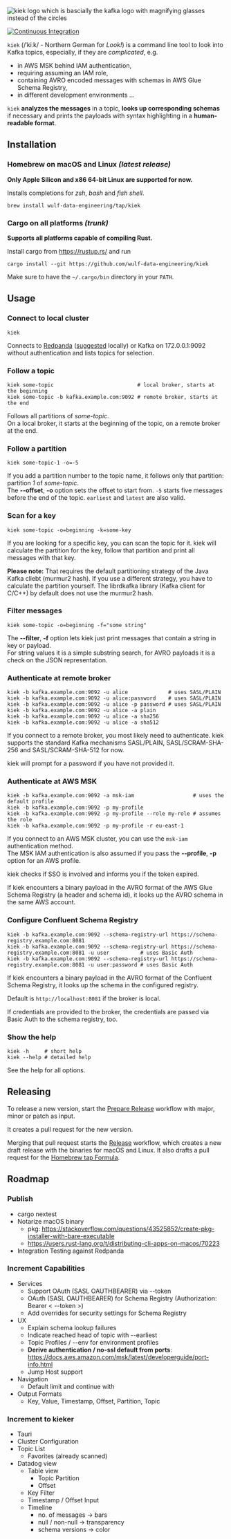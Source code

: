 ![kiek logo which is bascially the kafka logo with magnifying glasses instead of the circles](kiek.svg)

[![Continuous Integration](https://github.com/wulf-data-engineering/kiek/actions/workflows/main.yml/badge.svg)](https://github.com/wulf-data-engineering/kiek/actions/workflows/main.yml)

`kiek` (/ˈkiːk/ - Northern German for _Look!_) is a command line tool to look into Kafka topics, especially, if they are
_complicated_, e.g.

* in AWS MSK behind IAM authentication,
* requiring assuming an IAM role,
* containing AVRO encoded messages with schemas in AWS Glue Schema Registry,
* in different development environments ...

`kiek` **analyzes the messages** in a topic, **looks up corresponding schemas** if necessary and prints the payloads
with syntax highlighting in a **human-readable format**.

## Installation

### Homebrew on macOS and Linux *(latest release)*

**Only Apple Silicon and x86 64-bit Linux are supported for now.**

Installs completions for _zsh_, _bash_ and _fish shell_.

```shell
brew install wulf-data-engineering/tap/kiek
```

### Cargo on all platforms *(trunk)*

**Supports all platforms capable of compiling Rust.**

Install cargo from https://rustup.rs/ and run

```shell
cargo install --git https://github.com/wulf-data-engineering/kiek
```

Make sure to have the `~/.cargo/bin` directory in your `PATH`.

## Usage

### Connect to local cluster

```shell
kiek
```

Connects to [Redpanda](https://www.redpanda.com) ([suggested](docker-compose.yml) locally) or Kafka on 172.0.0.1:9092
without authentication and lists topics for selection.

### Follow a topic

```shell
kiek some-topic                           # local broker, starts at the beginning
kiek some-topic -b kafka.example.com:9092 # remote broker, starts at the end
```

Follows all partitions of _some-topic_.  
On a local broker, it starts at the beginning of the topic, on a remote broker at the end.

### Follow a partition

```shell
kiek some-topic-1 -o=-5
```

If you add a partition number to the topic name, it follows only that partition: partition _1_ of _some-topic_.  
The **--offset**, **-o** option sets the offset to start from.
`-5` starts five messages before the end of the topic. `earliest` and `latest` are also valid.

### Scan for a key

```shell
kiek some-topic -o=beginning -k=some-key
```

If you are looking for a specific key, you can scan the topic for it.
kiek will calculate the partition for the key, follow that partition and print all messages with that key.

**Please note:** That requires the default partitioning strategy of the Java Kafka cliebt (murmur2 hash). If you use a
different strategy, you have to calculate the partition yourself. The librdkafka library (Kafka client for C/C++) by
default does not use the murmur2 hash.

### Filter messages

```shell
kiek some-topic -o=beginning -f="some string"
```
The **--filter**, **-f** option lets kiek just print messages that contain a string in key or payload.  
For string values it is a simple substring search, for AVRO payloads it is a check on the JSON representation.

### Authenticate at remote broker

```shell
kiek -b kafka.example.com:9092 -u alice             # uses SASL/PLAIN
kiek -b kafka.example.com:9092 -u alice:password    # uses SASL/PLAIN
kiek -b kafka.example.com:9092 -u alice -p password # uses SASL/PLAIN
kiek -b kafka.example.com:9092 -u alice -a plain
kiek -b kafka.example.com:9092 -u alice -a sha256
kiek -b kafka.example.com:9092 -u alice -a sha512
```

If you connect to a remote broker, you most likely need to authenticate.
kiek supports the standard Kafka mechanisms SASL/PLAIN, SASL/SCRAM-SHA-256 and SASL/SCRAM-SHA-512 for now.

kiek will prompt for a password if you have not provided it.

### Authenticate at AWS MSK

```shell
kiek -b kafka.example.com:9092 -a msk-iam                   # uses the default profile
kiek -b kafka.example.com:9092 -p my-profile
kiek -b kafka.example.com:9092 -p my-profile --role my-role # assumes the role
kiek -b kafka.example.com:9092 -p my-profile -r eu-east-1
```

If you connect to an AWS MSK cluster, you can use the `msk-iam` authentication method.  
The MSK IAM authentication is also assumed if you pass the **--profile**, **-p** option for an AWS profile.

kiek checks if SSO is involved and informs you if the token expired.

If kiek encounters a binary payload in the AVRO format of the AWS Glue Schema Registry (a header and schema id), it
looks up the AVRO schema in the same AWS account.

### Configure Confluent Schema Registry

```shell
kiek -b kafka.example.com:9092 --schema-registry-url https://schema-registry.example.com:8081
kiek -b kafka.example.com:9092 --schema-registry-url https://schema-registry.example.com:8081 -u user          # uses Basic Auth
kiek -b kafka.example.com:9092 --schema-registry-url https://schema-registry.example.com:8081 -u user:password # uses Basic Auth
```

If kiek encounters a binary payload in the AVRO format of the Confluent Schema Registry, it looks up the schema in the
configured registry.

Default is `http://localhost:8081` if the broker is local.

If credentials are provided to the broker, the credentials are passed via Basic Auth to the schema registry, too.

### Show the help

```shell
kiek -h     # short help
kiek --help # detailed help
```

See the help for all options.

## Releasing

To release a new version, start
the [Prepare Release](https://github.com/wulf-data-engineering/kiek/actions/workflows/release_pr.yml) workflow with
major, minor or
patch as input.

It creates a pull request for the new version.

Merging that pull request starts
the [Release](https://github.com/wulf-data-engineering/kiek/actions/workflows/release.yml) workflow, which creates a new
draft release with the binaries for macOS and Linux.
It also drafts a pull request for
the [Homebrew tap Formula](https://github.com/wulf-data-engineering/homebrew-tap/blob/main/Formula/kiek.rb).

## Roadmap

### Publish

- cargo nextest
- Notarize macOS binary
    - pkg: https://stackoverflow.com/questions/43525852/create-pkg-installer-with-bare-executable
    - https://users.rust-lang.org/t/distributing-cli-apps-on-macos/70223
- Integration Testing against Redpanda

### Increment Capabilities

- Services
    - Support OAuth (SASL OAUTHBEARER) via --token
    - OAuth (SASL OAUTHBEARER) for Schema Registry (Authorization: Bearer < --token >)
    - Add overrides for security settings for Schema Registry
- UX
    - Explain schema lookup failures
    - Indicate reached head of topic with --earliest
    - Topic Profiles / --env for environment profiles
    - **Derive authentication / no-ssl default from ports**: https://docs.aws.amazon.com/msk/latest/developerguide/port-info.html
    - Jump Host support
- Navigation
    - Default limit and continue with <enter>
- Output Formats
    - Key, Value, Timestamp, Offset, Partition, Topic

### Increment to kieker

- Tauri
- Cluster Configuration
- Topic List
    - Favorites (already scanned)
- Datadog view
    - Table view
        - Topic Partition
        - Offset
    - Key Filter
    - Timestamp / Offset Input
    - Timeline
        - no. of messages -> bars
        - null / non-null -> transparency
        - schema versions -> color
